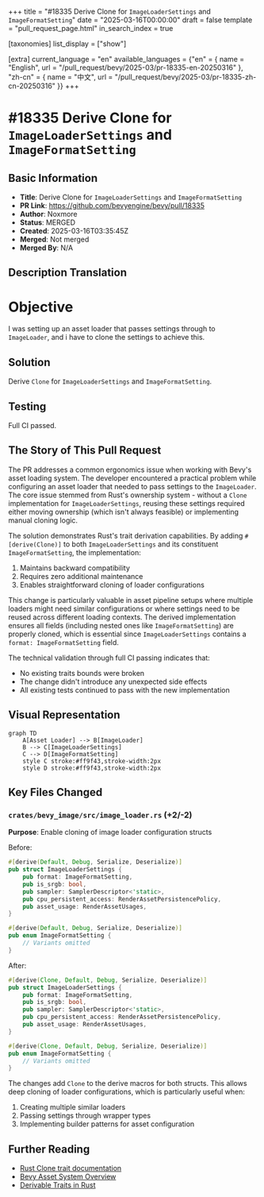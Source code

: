 +++
title = "#18335 Derive Clone for `ImageLoaderSettings` and `ImageFormatSetting`"
date = "2025-03-16T00:00:00"
draft = false
template = "pull_request_page.html"
in_search_index = true

[taxonomies]
list_display = ["show"]

[extra]
current_language = "en"
available_languages = {"en" = { name = "English", url = "/pull_request/bevy/2025-03/pr-18335-en-20250316" }, "zh-cn" = { name = "中文", url = "/pull_request/bevy/2025-03/pr-18335-zh-cn-20250316" }}
+++

# #18335 Derive Clone for `ImageLoaderSettings` and `ImageFormatSetting`

## Basic Information
- **Title**: Derive Clone for `ImageLoaderSettings` and `ImageFormatSetting`
- **PR Link**: https://github.com/bevyengine/bevy/pull/18335
- **Author**: Noxmore
- **Status**: MERGED
- **Created**: 2025-03-16T03:35:45Z
- **Merged**: Not merged
- **Merged By**: N/A

## Description Translation
# Objective

I was setting up an asset loader that passes settings through to `ImageLoader`, and i have to clone the settings to achieve this.

## Solution

Derive `Clone` for `ImageLoaderSettings` and `ImageFormatSetting`.

## Testing

Full CI passed.

## The Story of This Pull Request

The PR addresses a common ergonomics issue when working with Bevy's asset loading system. The developer encountered a practical problem while configuring an asset loader that needed to pass settings to the `ImageLoader`. The core issue stemmed from Rust's ownership system - without a `Clone` implementation for `ImageLoaderSettings`, reusing these settings required either moving ownership (which isn't always feasible) or implementing manual cloning logic.

The solution demonstrates Rust's trait derivation capabilities. By adding `#[derive(Clone)]` to both `ImageLoaderSettings` and its constituent `ImageFormatSetting`, the implementation:
1. Maintains backward compatibility
2. Requires zero additional maintenance
3. Enables straightforward cloning of loader configurations

This change is particularly valuable in asset pipeline setups where multiple loaders might need similar configurations or where settings need to be reused across different loading contexts. The derived implementation ensures all fields (including nested ones like `ImageFormatSetting`) are properly cloned, which is essential since `ImageLoaderSettings` contains a `format: ImageFormatSetting` field.

The technical validation through full CI passing indicates that:
- No existing traits bounds were broken
- The change didn't introduce any unexpected side effects
- All existing tests continued to pass with the new implementation

## Visual Representation

```mermaid
graph TD
    A[Asset Loader] --> B[ImageLoader]
    B --> C[ImageLoaderSettings]
    C --> D[ImageFormatSetting]
    style C stroke:#ff9f43,stroke-width:2px
    style D stroke:#ff9f43,stroke-width:2px
```

## Key Files Changed

### `crates/bevy_image/src/image_loader.rs` (+2/-2)
**Purpose**: Enable cloning of image loader configuration structs

Before:
```rust
#[derive(Default, Debug, Serialize, Deserialize)]
pub struct ImageLoaderSettings {
    pub format: ImageFormatSetting,
    pub is_srgb: bool,
    pub sampler: SamplerDescriptor<'static>,
    pub cpu_persistent_access: RenderAssetPersistencePolicy,
    pub asset_usage: RenderAssetUsages,
}

#[derive(Default, Debug, Serialize, Deserialize)]
pub enum ImageFormatSetting {
    // Variants omitted
}
```

After:
```rust
#[derive(Clone, Default, Debug, Serialize, Deserialize)]
pub struct ImageLoaderSettings {
    pub format: ImageFormatSetting,
    pub is_srgb: bool,
    pub sampler: SamplerDescriptor<'static>,
    pub cpu_persistent_access: RenderAssetPersistencePolicy,
    pub asset_usage: RenderAssetUsages,
}

#[derive(Clone, Default, Debug, Serialize, Deserialize)]
pub enum ImageFormatSetting {
    // Variants omitted
}
```

The changes add `Clone` to the derive macros for both structs. This allows deep cloning of loader configurations, which is particularly useful when:
1. Creating multiple similar loaders
2. Passing settings through wrapper types
3. Implementing builder patterns for asset configuration

## Further Reading
- [Rust Clone trait documentation](https://doc.rust-lang.org/std/clone/trait.Clone.html)
- [Bevy Asset System Overview](https://bevyengine.org/learn/book/assets/)
- [Derivable Traits in Rust](https://doc.rust-lang.org/book/appendix-03-derivable-traits.html)